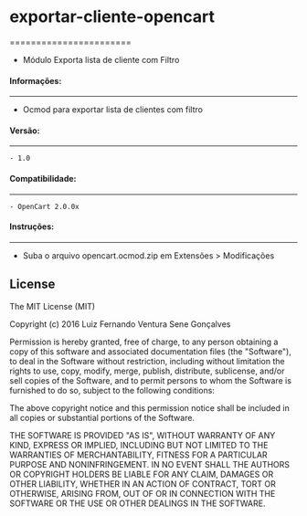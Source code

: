# exportar-cliente-opencart
=======================
 * Módulo Exporta lista de cliente com Filtro



#### Informações:
-----------------------

- Ocmod para exportar lista de clientes com filtro


#### Versão:
-----------------------
```
- 1.0
```
#### Compatibilidade:
-----------------------
```
- OpenCart 2.0.0x
```

#### Instruções:
-----------------------

- Suba o arquivo opencart.ocmod.zip em Extensões > Modificações




License
--------------------------
  The MIT License (MIT)

  Copyright (c) 2016 Luiz Fernando Ventura Sene Gonçalves

  Permission is hereby granted, free of charge, to any person obtaining a copy
  of this software and associated documentation files (the "Software"),
  to deal in the Software without restriction, including without limitation the rights to use,
  copy, modify, merge, publish, distribute, sublicense, and/or sell copies of the Software, and to permit
  persons to whom the Software is furnished to do so, subject to the following conditions:

  The above copyright notice and this permission notice shall be included in all copies or substantial portions of the Software.

  THE SOFTWARE IS PROVIDED "AS IS", WITHOUT WARRANTY OF ANY KIND, EXPRESS OR IMPLIED, INCLUDING BUT NOT LIMITED
  TO THE WARRANTIES OF MERCHANTABILITY, FITNESS FOR A PARTICULAR PURPOSE AND NONINFRINGEMENT. IN NO EVENT SHALL
  THE AUTHORS OR COPYRIGHT HOLDERS BE LIABLE FOR ANY CLAIM, DAMAGES OR OTHER LIABILITY, WHETHER IN AN ACTION OF CONTRACT,
  TORT OR OTHERWISE, ARISING FROM, OUT OF OR IN CONNECTION WITH THE SOFTWARE OR THE USE OR OTHER DEALINGS IN THE SOFTWARE.